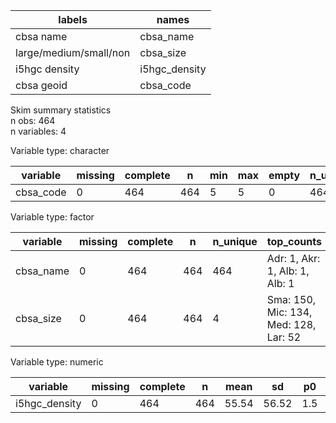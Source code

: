 

|         labels         |     names     |
|------------------------|---------------|
|       cbsa name        |   cbsa_name   |
| large/medium/small/non |   cbsa_size   |
|     i5hgc density      | i5hgc_density |
|       cbsa geoid       |   cbsa_code   |
Skim summary statistics  
 n obs: 464    
 n variables: 4    

Variable type: character

| variable  | missing | complete |  n  | min | max | empty | n_unique |
|-----------|---------|----------|-----|-----|-----|-------|----------|
| cbsa_code |    0    |   464    | 464 |  5  |  5  |   0   |   464    |

Variable type: factor

| variable  | missing | complete |  n  | n_unique |              top_counts               | ordered |
|-----------|---------|----------|-----|----------|---------------------------------------|---------|
| cbsa_name |    0    |   464    | 464 |   464    |    Adr: 1, Akr: 1, Alb: 1, Alb: 1     |  FALSE  |
| cbsa_size |    0    |   464    | 464 |    4     | Sma: 150, Mic: 134, Med: 128, Lar: 52 |  FALSE  |

Variable type: numeric

|   variable    | missing | complete |  n  | mean  |  sd   | p0  | p25  |  p50  |  p75  | p100  |
|---------------|---------|----------|-----|-------|-------|-----|------|-------|-------|-------|
| i5hgc_density |    0    |   464    | 464 | 55.54 | 56.52 | 1.5 | 19.6 | 38.15 | 71.55 | 417.1 |
